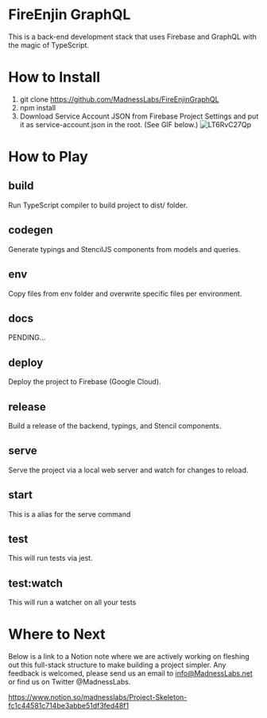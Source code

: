 # FireEnjin GraphQL

This is a back-end development stack that uses Firebase and GraphQL with the magic of TypeScript.

# How to Install

1. git clone https://github.com/MadnessLabs/FireEnjinGraphQL
2. npm install
3. Download Service Account JSON from Firebase Project Settings and put it as service-account.json in the root. (See GIF below.)
   ![LT6RvC27Qp](https://user-images.githubusercontent.com/4184680/66259522-8fba8180-e777-11e9-8e37-a7034c06ebd9.gif)

# How to Play

## build

Run TypeScript compiler to build project to dist/ folder.

## codegen

Generate typings and StencilJS components from models and queries.

## env

Copy files from env folder and overwrite specific files per environment.

## docs

PENDING...

## deploy

Deploy the project to Firebase (Google Cloud).

## release

Build a release of the backend, typings, and Stencil components.

## serve

Serve the project via a local web server and watch for changes to reload.

## start

This is a alias for the serve command

## test

This will run tests via jest.

## test:watch

This will run a watcher on all your tests

# Where to Next

Below is a link to a Notion note where we are actively working on fleshing out this full-stack structure to make building a project simpler. Any feedback is welcomed, please send us an email to info@MadnessLabs.net or find us on Twitter @MadnessLabs.

https://www.notion.so/madnesslabs/Project-Skeleton-fc1c44581c714be3abbe51df3fed48f1
